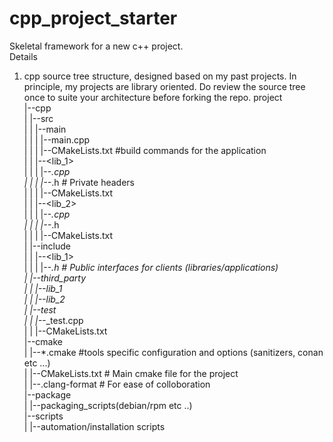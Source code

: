 # cpp_project_starter  
Skeletal framework for a new c++ project.  
Details  
1. cpp source tree structure, designed based on my past projects. In principle, my projects are library oriented.
  Do review the source tree once to suite your architecture before forking the repo.
   project  
   |--cpp  
   |  |--src  
   |  |  |--main  
   |  |  |  |--main.cpp  
   |  |	 |  |--CMakeLists.txt  #build commands for the application  
   |  |  |--<lib_1>  
   |  |  |  |--*.cpp  
   |  |	 |  |--*.h   # Private headers  
   |  |	 |  |--CMakeLists.txt  
   |  |  |--<lib_2>  
   |  |  |  |--*.cpp  
   |  |	 |  |--*.h  
   |  |  |  |--CMakeLists.txt  
   |  |--include  
   |  |  |--<lib_1>  
   |  |  |  |--*.h  # Public interfaces for clients (libraries/applications)  
   |  |--third_party  
   |  |  |--lib_1  
   |  |  |--lib_2  
   |  |--test  
   |  |  |--*_test.cpp  
   |  |  |--CMakeLists.txt  
   |--cmake  
   |  |--*.cmake #tools specific configuration and options (sanitizers, conan etc ...)  
   |  |--CMakeLists.txt # Main cmake file for the project  
   |  |--.clang-format  # For ease of colloboration  
   |--package  
   |  |--packaging_scripts(debian/rpm etc ..)  
   |--scripts  
   |  |--automation/installation scripts  
